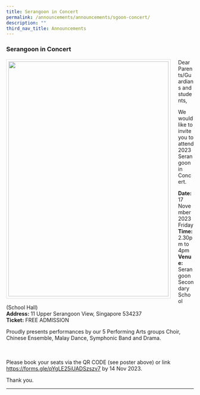 ```yaml
---
title: Serangoon in Concert
permalink: /announcements/announcements/sgoon-concert/
description: ""
third_nav_title: Announcements
---
```

### Serangoon in Concert

<img src="/images/Announcements/sss%20in%20concert%20poster.png" style="width:430px; height:630px; margin-right:20px; border:0.5px solid Gainsboro; padding: 5px" align="Left">

Dear Parents/Guardians and students,

We would like to invite you to attend 2023 Serangoon in Concert.

**Date:** 17 November 2023 Friday<br>
**Time:** 2.30pm to 4pm<br>
**Venue:** Serangoon Secondary School (School Hall)<br>
**Address:** 11 Upper Serangoon View, Singapore 534237<br>
**Ticket:** FREE ADMISSION

Proudly presents performances by our 5 Performing Arts groups Choir, Chinese Ensemble, Malay Dance, Symphonic Band and Drama.

<br><br>Please book your seats via the QR CODE (see poster above) or link https://forms.gle/pYgLE25iUADSzszv7
by 14 Nov 2023.

Thank you.

<hr>